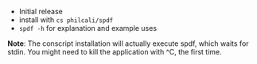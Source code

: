 - Initial release
- install with `cs philcali/spdf`
- `spdf -h` for explanation and example uses

__Note__: The conscript installation will actually execute spdf, which waits
for stdin. You might need to kill the application with ^C, the first time.
